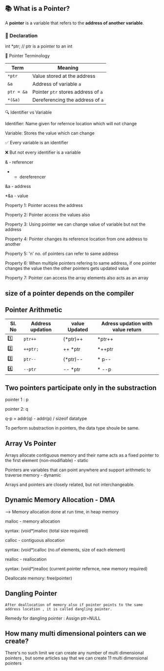 ## 📚 What is a Pointer?

A **pointer** is a variable that refers to the **address of another variable**.

### 🔹 Declaration

int *ptr; // ptr is a pointer to an int

🧠 Pointer Terminology

| Term       | Meaning                             |
| ---------- | ----------------------------------- |
| `*ptr`     | Value stored at the address         |
| `&a`       | Address of variable `a`             |
| `ptr = &a` | Pointer `ptr` stores address of `a` |
| `*(&a)`    | Dereferencing the address of `a`    |

🔍 Identifier vs Variable

Identifier: Name given for refernce location which will not change

Variable: Stores the value which can change

✅ Every variable is an identifier

❌ But not every identifier is a variable

& - referencer

* - dereferencer

&a - address

*&a -  value

Property 1: Pointer access the address

Property 2: Pointer access the values also

Property 3: Using pointer we can change value of variable but not the address

Property 4: Pointer changes its reference location from one address to another

Property 5: 'n' no. of pointers can refer to same address

Property 6: When multiple pointers refering to same address, if one pointer changes the value then the other pointers gets updated value

Property 7: Pointer can access the array elements also acts as an array

## size of a pointer depends on the compiler

## Pointer Arithmetic

| Sl. No | Address updation     | value Updated    | Adress updation with value return              
| ------ | -------------------- | ---------------  | -------------------------------------- |
| 1️⃣    | `ptr++`              | (*ptr)++           | *ptr++         
| 2️⃣    | `++ptr;`             | ++ *ptr            |  *++ptr    
| 3️⃣    | `ptr--`             | (*ptr)--            | * p--           
| 4️⃣    | `--ptr`             | -- *ptr             |  * --p


## Two pointers participate only in the substraction

pointer 1 : p

pointer 2: q

q-p = addr(q) - addr(p) / sizeof datatype

To perform substraction in pointers, the data type shoule be same.

## Array Vs Pointer

Arrays allocate contiguous memory and their name acts as a fixed pointer to the first element (non-modifiable) -  static

Pointers are variables that can point anywhere and support arithmetic to traverse memory - dynamic

Arrays and pointers are closely related, but not interchangeable.

## Dynamic Memory Allocation - DMA

--> Memory allocation done at run time, in heap memory

malloc - memory allocation

  syntax: (void*)malloc (total size required)

calloc - contiguous allocation

  syntax: (void*)calloc (no.of elements, size of each element)

realloc - reallocation

  syntax: (void*)realloc (current pointer refernce, new memory required)

Deallocate memory: free(pointer)

## Dangling Pointer

    After deallocation of memory also if pointer points to the same address location , it is called dangling pointer.

Remedy for dangling pointer : Assign ptr=NULL

## How many multi dimensional pointers can we create?

There's no such limit we can create any number of multi dimensional pointers , but some articles say that we can create 11 multi dimensional pointers

